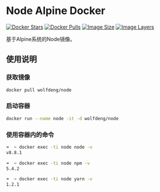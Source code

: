 # Node Alpine Docker

[![Docker Stars](https://img.shields.io/docker/stars/wolfdeng/node.svg)](https://hub.docker.com/r/wolfdeng/node/)
[![Docker Pulls](https://img.shields.io/docker/pulls/wolfdeng/node.svg)](https://hub.docker.com/r/wolfdeng/node/)
[![Image Size](https://img.shields.io/imagelayers/image-size/wolfdeng/node/latest.svg)](https://imagelayers.io/?images=wolfdeng/node:latest)
[![Image Layers](https://img.shields.io/imagelayers/layers/wolfdeng/node/latest.svg)](https://imagelayers.io/?images=wolfdeng/node:latest)

基于Alpine系统的Node镜像。

## 使用说明

### 获取镜像
```bash
docker pull wolfdeng/node
```

### 启动容器
```bash
docker run --name node -it -d wolfdeng/node
```

### 使用容器内的命令
```bash
➜  ~ docker exec -ti node node -v
v8.8.1

➜  ~ docker exec -ti node npm -v
5.4.2

➜  ~ docker exec -ti node yarn -v
1.2.1
```
